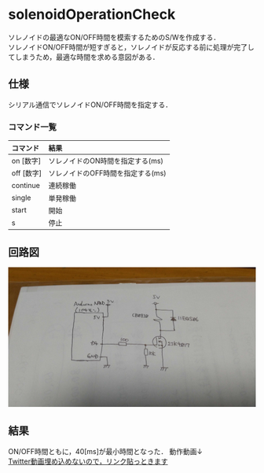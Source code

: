 # solenoidOperationCheck    

ソレノイドの最適なON/OFF時間を模索するためのS/Wを作成する．  
ソレノイドON/OFF時間が短すぎると，ソレノイドが反応する前に処理が完了してしまうため，最適な時間を求める意図がある．  

## 仕様  
シリアル通信でソレノイドON/OFF時間を指定する．  

### コマンド一覧  

|コマンド|結果|
|:---|:---|
|on [数字]|ソレノイドのON時間を指定する(ms)|
|off [数字]|ソレノイドのOFF時間を指定する(ms)|
|continue|連続稼働|
|single|単発稼働|
|start|開始|
|s|停止|

## 回路図
![回路図](./DSC_0624.JPG)

## 結果  
ON/OFF時間ともに，40[ms]が最小時間となった． 
動作動画↓   
[Twitter動画埋め込めないので，リンク貼っときます](https://twitter.com/TetoraTechLab/status/1645044216073191426)